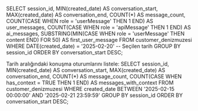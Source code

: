 SELECT 
    session_id,
    MIN(created_date) AS conversation_start,
    MAX(created_date) AS conversation_end,
    COUNT(*) AS message_count,
    COUNT(CASE WHEN role = 'userMessage' THEN 1 END) AS user_messages,
    COUNT(CASE WHEN role = 'apiMessage' THEN 1 END) AS ai_messages,
    SUBSTRING(MIN(CASE WHEN role = 'userMessage' THEN content END) FOR 50) AS first_user_message
FROM 
    customer_denizmuzesi
WHERE 
    DATE(created_date) = '2025-02-20'  -- Seçilen tarih
GROUP BY 
    session_id
ORDER BY 
    conversation_start DESC;
	

Tarih aralığındaki konuşma oturumlarını listele:
SELECT 
    session_id,
    MIN(created_date) AS conversation_start,
    MAX(created_date) AS conversation_end,
    COUNT(*) AS message_count,
    COUNT(CASE WHEN has_context = TRUE THEN 1 END) AS messages_with_context
FROM 
    customer_denizmuzesi
WHERE 
    created_date BETWEEN '2025-02-15 00:00:00' AND '2025-02-21 23:59:59'
GROUP BY 
    session_id
ORDER BY 
    conversation_start DESC;
